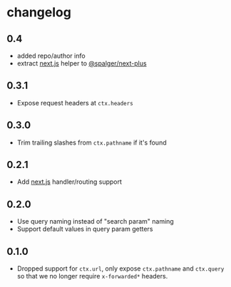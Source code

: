 # changelog

## 0.4

- added repo/author info
- extract [next.js](https://nextjs.org) helper to [@spalger/next-plus](https://github.com/spalger/next-plus)

## 0.3.1

- Expose request headers at `ctx.headers`

## 0.3.0

- Trim trailing slashes from `ctx.pathname` if it's found

## 0.2.1

- Add [next.js](https://nextjs.org) handler/routing support

## 0.2.0

- Use query naming instead of "search param" naming
- Support default values in query param getters

## 0.1.0

- Dropped support for `ctx.url`, only expose `ctx.pathname` and `ctx.query` so that we no longer require `x-forwarded*` headers.
